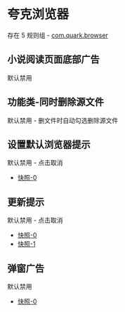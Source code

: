 # 夸克浏览器

存在 5 规则组 - [com.quark.browser](/src/apps/com.quark.browser.ts)

## 小说阅读页面底部广告

默认禁用

## 功能类-同时删除源文件

默认禁用 - 删文件时自动勾选删除源文件

## 设置默认浏览器提示

默认禁用 - 点击取消

- [快照-0](https://i.gkd.li/import/13249469)

## 更新提示

默认禁用 - 点击取消

- [快照-0](https://i.gkd.li/import/13292512)
- [快照-1](https://i.gkd.li/import/13455360)

## 弹窗广告

默认禁用

- [快照-0](https://i.gkd.li/import/13292571)
